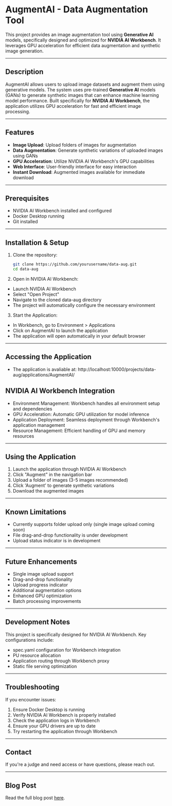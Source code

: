 # AugmentAI - Data Augmentation Tool

This project provides an image augmentation tool using **Generative AI** models, specifically designed and optimized for **NVIDIA AI Workbench**. It leverages GPU acceleration for efficient data augmentation and synthetic image generation.

---

## Description

AugmentAI allows users to upload image datasets and augment them using generative models. The system uses pre-trained **Generative AI** models (GANs) to generate synthetic images that can enhance machine learning model performance. Built specifically for **NVIDIA AI Workbench**, the application utilizes GPU acceleration for fast and efficient image processing.

---

## Features

- **Image Upload**: Upload folders of images for augmentation
- **Data Augmentation**: Generate synthetic variations of uploaded images using GANs
- **GPU Acceleration**: Utilize NVIDIA AI Workbench's GPU capabilities
- **Web Interface**: User-friendly interface for easy interaction
- **Instant Download**: Augmented images available for immediate download

---

<!-- ## Project Structure
data-aug/
├── backend/
│   ├── src/
│   │   └── gan_handler.py
│   ├── templates/
│   └── app.py
├── frontend/
│   └── static/
│       ├── images/
│       ├── js/
│       └── styles.css
├── models/
├── .project/
│   └── spec.yaml
└── README.md -->

## Prerequisites

- NVIDIA AI Workbench installed and configured
- Docker Desktop running
- Git installed

---

## Installation & Setup

1. Clone the repository:
   ```bash
   git clone https://github.com/yourusername/data-aug.git
   cd data-aug

2. Open in NVIDIA AI Workbench:
- Launch NVIDIA AI Workbench
- Select "Open Project"
- Navigate to the cloned data-aug directory
- The project will automatically configure the necessary environment

3. Start the Application:
- In Workbench, go to Environment > Applications
- Click on AugmentAI to launch the application
- The application will open automatically in your default browser

---

## Accessing the Application

- The application is avaliable at: http://localhost:10000/projects/data-aug/applications/AugmentAI/

## NVIDIA AI Workbench Integration

- Environment Management: Workbench handles all environment setup and dependencies
- GPU Acceleration: Automatic GPU utilization for model inference
- Application Deployment: Seamless deployment through Workbench's application management
- Resource Management: Efficient handling of GPU and memory resources

---

## Using the Application

1. Launch the application through NVIDIA AI Workbench
2. Click "Augment" in the navigation bar
3. Upload a folder of images (3-5 images recommended)
4. Click 'Augment' to generate synthetic variations
5. Download the augmented images

---

## Known Limitations

- Currently supports folder upload only (single image upload coming soon)
- File drag-and-drop functionality is under development
- Upload status indicator is in development

---

## Future Enhancements

- Single image upload support
- Drag-and-drop functionality
- Upload progress indicator
- Additional augmentation options
- Enhanced GPU optimization
- Batch processing improvements

---

## Development Notes

This project is specifically designed for NVIDIA AI Workbench. Key configurations include:
- spec.yaml configuration for Workbench integration
- PU resource allocation
- Application routing through Workbench proxy
- Static file serving optimization

---

## Troubleshooting

If you encounter issues:
1. Ensure Docker Desktop is running
2. Verify NVIDIA AI Workbench is properly installed
3. Check the application logs in Workbench
4. Ensure your GPU drivers are up to date
5. Try restarting the application through Workbench

---

## Contact

If you're a judge and need access or have questions, please reach out.
 
---

## Blog Post

Read the full blog post [here](./blogpost.md).